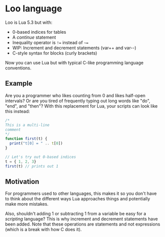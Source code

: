 # Loo language

Loo is Lua 5.3 but with:
- 0-based indices for tables
- A *continue* statement
- Inequality operator is `!=` instead of `~=`
- WIP: Increment and decrement statements (var++ and var--)
- C-style syntax for blocks (curly brackets)

Now you can use Lua but with typical C-like programming language conventions.

## Example

Are you a programmer who likes counting from 0 and likes half-open intervals? Or
are you tired of frequently typing out long words like "do", "end", and "then"?
With this replacement for Lua, your scripts can look like this instead:

```javascript
/*
This is a multi-line
comment
*/
function first(t) {
  print("t[0] = " .. t[0])
}

// Let's try out 0-based indices
t = { 1, 2, 3}
first(t) // prints out 1
```

## Motivation

For programmers used to other languages, this makes it so you don't have to
think about the different ways Lua approaches things and potentially make more
mistakes.

Also, shouldn't adding 1 or subtracting 1 from a variable be easy for a
*scripting* language? This is why increment and decrement statements have been
added. Note that these operations are statements and not expressions (which is a
break with how C does it).
